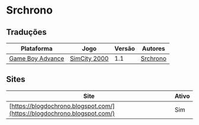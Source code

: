 # Srchrono

## Traduções

| Plataforma | Jogo | Versão | Autores |
| ----------- | ----------- | ----------- | ----------- |
| [Game Boy Advance](../../traducoes/game-boy-advance/) | [SimCity 2000](../../traducoes/game-boy-advance/simcity-2000_srchrono/) | 1.1 | [Srchrono](../../autores/srchrono/) |

## Sites

| Site | Ativo |
| ----------- | ----------- |
| [https://blogdochrono.blogspot.com/](https://blogdochrono.blogspot.com/) | Sim |